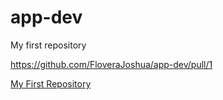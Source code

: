 # app-dev
My first repository

https://github.com/FloveraJoshua/app-dev/pull/1

[My First Repository](https://github.com/FloveraJoshua/app-dev/pull/1)

